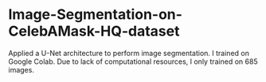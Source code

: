 # Image-Segmentation-on-CelebAMask-HQ-dataset
Applied a U-Net architecture to perform image segmentation.
I trained on Google Colab. Due to lack of computational resources, I only trained on 685 images.
